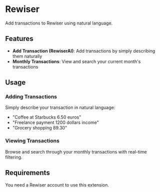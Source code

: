 # Rewiser

Add transactions to Rewiser using natural language.

## Features

- **Add Transaction (RewiserAI)**: Add transactions by simply describing them naturally
- **Monthly Transactions**: View and search your current month's transactions

## Usage

### Adding Transactions

Simply describe your transaction in natural language:

- "Coffee at Starbucks 6.50 euros"
- "Freelance payment 1200 dollars income"
- "Grocery shopping 89.30"

### Viewing Transactions

Browse and search through your monthly transactions with real-time filtering.

## Requirements

You need a Rewiser account to use this extension.
